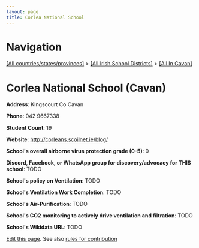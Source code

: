 ```yaml
---
layout: page
title: Corlea National School
---
```

# Navigation

[[All countries/states/provinces]](../../..) > [[All Irish School Districts]](../..) > [[All In Cavan]](..)

# Corlea National School (Cavan)

**Address**: Kingscourt Co Cavan

**Phone**: 042 9667338

**Student Count**: 19

**Website**: <http://corleans.scoilnet.ie/blog/>

**School's overall airborne virus protection grade (0-5)**: 0

**Discord, Facebook, or WhatsApp group for discovery/advocacy for THIS school**: TODO

**School's policy on Ventilation**: TODO

**School's Ventilation Work Completion**: TODO

**School's Air-Purification**: TODO

**School's CO2 monitoring to actively drive ventilation and filtration**: TODO

**School's Wikidata URL**: TODO


[Edit this page](https://github.com/ventilate-schools/Ireland/edit/main/./Cavan/Corlea_National_School.md). See also [rules for contribution](../../../contribution-rules/)